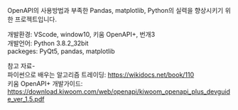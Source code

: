 OpenAPI의 사용방법과 부족한 Pandas, matplotlib, Python의 실력을 향상시키기 위한 프로젝트입니다.

개발환경: VScode, window10, 키움 OpenAPI+, 번개3  
개발언어: Python 3.8.2_32bit   
packeges: PyQt5, pandas, matplotlib 

참고 자료-  
          파이썬으로 배우는 알고리즘 트레이딩: https://wikidocs.net/book/110  
          키움 OpenAPI+ 개발가이드: https://download.kiwoom.com/web/openapi/kiwoom_openapi_plus_devguide_ver_1.5.pdf
